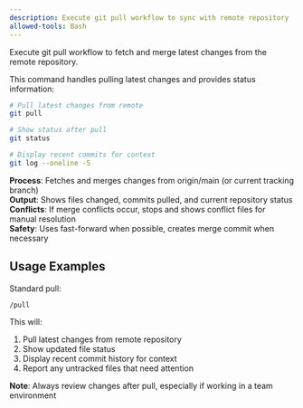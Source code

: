```yaml
---
description: Execute git pull workflow to sync with remote repository
allowed-tools: Bash
---
```


Execute git pull workflow to fetch and merge latest changes from the remote repository.

This command handles pulling latest changes and provides status information:

```bash
# Pull latest changes from remote
git pull

# Show status after pull
git status

# Display recent commits for context
git log --oneline -5
```

**Process**: Fetches and merges changes from origin/main (or current tracking branch)  
**Output**: Shows files changed, commits pulled, and current repository status  
**Conflicts**: If merge conflicts occur, stops and shows conflict files for manual resolution  
**Safety**: Uses fast-forward when possible, creates merge commit when necessary

## Usage Examples

Standard pull:
```
/pull
```

This will:
1. Pull latest changes from remote repository
2. Show updated file status
3. Display recent commit history for context
4. Report any untracked files that need attention

**Note**: Always review changes after pull, especially if working in a team environment